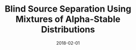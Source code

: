 ---
authors: "Nicolas Keriven, Antoine Deleforge, Antoine Liutkus"
title: "Blind Source Separation Using Mixtures of Alpha-Stable Distributions"
collection: publications
date: 2018-02-01
venue: 'ICASSP'
paperurl: 'https://hal.inria.fr/hal-01633215'
codeurl: 'https://github.com/nkeriven/alpha_stable_bss'
---